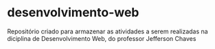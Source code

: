 # desenvolvimento-web
Repositório criado para armazenar as atividades a serem realizadas na diciplina de Desenvolvimento Web, do professor Jefferson Chaves